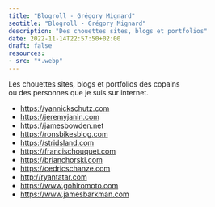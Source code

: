 ```yaml
---
title: "Blogroll - Grégory Mignard"
seotitle: "Blogroll - Grégory Mignard"
description: "Des chouettes sites, blogs et portfolios"
date: 2022-11-14T22:57:50+02:00
draft: false
resources:
- src: "*.webp"
---
```


Les chouettes sites, blogs et portfolios des copains  
ou des personnes que je suis sur internet.

- https://yannickschutz.com
- https://jeremyjanin.com
- https://jamesbowden.net
- https://ronsbikesblog.com
- https://stridsland.com
- https://francischouquet.com
- https://brianchorski.com
- https://cedricschanze.com
- http://ryantatar.com
- https://www.gohiromoto.com
- https://www.jamesbarkman.com
